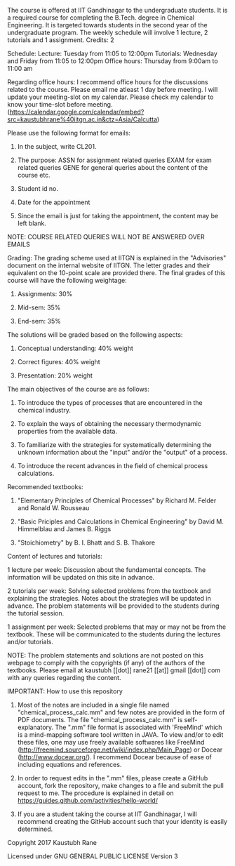 The course is offered at IIT Gandhinagar to the undergraduate students. It is a required course for completing the B.Tech. degree in Chemical Engineering. It is targeted towards students in the second year of the undergraduate program. The weekly schedule will involve 1 lecture, 2 tutorials and 1 assignment. Credits: 2 

Schedule:
Lecture: Tuesday from 11:05 to 12:00pm
Tutorials: Wednesday and Friday from 11:05 to 12:00pm 
Office hours: Thursday from 9:00am to 11:00 am

Regarding office hours:
I recommend office hours for the discussions related to the course.
Please email me atleast 1 day before meeting.
I will update your meeting-slot on my calendar.
Please check my calendar to know your time-slot before meeting.
(https://calendar.google.com/calendar/embed?src=kaustubhrane%40iitgn.ac.in&ctz=Asia/Calcutta)

Please use the following format for emails:

1. In the subject, write CL201. 

2. The purpose: ASSN for assignment related queries
                EXAM for exam related queries
                GENE for general queries about the content of the course etc.
3. Student id no. 
4. Date for the appointment 
5. Since the email is just for taking the appointment, the content may be left blank.

NOTE: COURSE RELATED QUERIES WILL NOT BE ANSWERED OVER EMAILS

Grading:
The grading scheme used at IITGN is explained in the "Advisories" document on the internal website of IITGN. The letter grades and their equivalent on the 10-point scale are provided there. The final grades of this course will have the following weightage:

1. Assignments: 30%

2. Mid-sem: 35%

3. End-sem: 35%

The solutions will be graded based on the following aspects:

1. Conceptual understanding: 40% weight

2. Correct figures: 40% weight

3. Presentation: 20% weight

The main objectives of the course are as follows:

1. To introduce the types of processes that are encountered in the chemical industry.

2. To explain the ways of obtaining the necessary thermodynamic properties from the available data.

3. To familiarize with the strategies for systematically determining the unknown information about the "input" and/or the "output" of a process.

4. To introduce the recent advances in the field of chemical process calculations.

Recommended textbooks: 

1) "Elementary Principles of Chemical Processes" by Richard M. Felder and Ronald W. Rousseau

2) "Basic Priciples and Calculations in Chemical Engineering" by David M. Himmelblau and James B. Riggs

3) "Stoichiometry" by B. I. Bhatt and S. B. Thakore

Content of lectures and tutorials:

1 lecture per week: Discussion about the fundamental concepts. The information will be updated on this site in advance.

2 tutorials per week: Solving selected problems from the textbook and explaining the strategies. Notes about the strategies will be updated in advance. The problem statements will be provided to the students during the tutorial session.

1 assignment per week: Selected problems that may or may not be from the textbook. These will be communicated to the students during the lectures and/or tutorials.

NOTE: The problem statements and solutions are not posted on this webpage to comply with the copyrights (if any) of the authors of the textbooks. Please email at kaustubh [[dot]] rane21 [[at]] gmail [[dot]] com with any queries regarding the content.

IMPORTANT: How to use this repository

1. Most of the notes are included in a single file named "chemical_process_calc.mm" and few notes are provided in the form of PDF documents. The file "chemical_process_calc.mm" is self-explanatory. The ".mm" file format is associated with 'FreeMind' which is a mind-mapping software tool written in JAVA. To view and/or to edit these files, one may use freely available softwares like FreeMind (http://freemind.sourceforge.net/wiki/index.php/Main_Page) or Docear (http://www.docear.org/). I recommend Docear because of ease of including equations and references.

2. In order to request edits in the ".mm" files, please create a GitHub account, fork the repository, make changes to a file and submit the pull request to me. The procedure is explained in detail on https://guides.github.com/activities/hello-world/

3. If you are a student taking the course at IIT Gandhinagar, I will recommend creating the GitHub account such that your identity is easily determined.

Copyright 2017 Kaustubh Rane

Licensed under GNU GENERAL PUBLIC LICENSE Version 3
